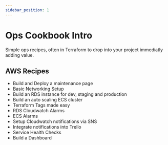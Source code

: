 ```yaml
---
sidebar_position: 1
---
```


# Ops Cookbook Intro

Simple ops recipes, often in Terraform to drop into your project immediatly adding value.

## AWS Recipes

 * Build and Deploy a maintenance page
 * Basic Networking Setup
 * Build an RDS instance for dev, staging and production
 * Build an auto scaling ECS cluster
 * Terraform Tags made easy
 * RDS Cloudwatch Alarms
 * ECS Alarms
 * Setup Cloudwatch notifications via SNS
 * Integrate notifications into Trello
 * Service Health Checks
 * Build a Dashboard

